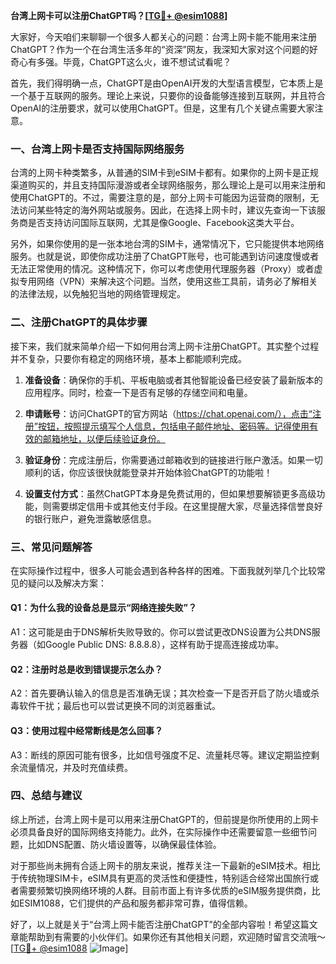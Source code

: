 **台湾上网卡可以注册ChatGPT吗？[[TG💪+ @esim1088](https://t.me/s/esim1088)]**

大家好，今天咱们来聊聊一个很多人都关心的问题：台湾上网卡能不能用来注册ChatGPT？作为一个在台湾生活多年的“资深”网友，我深知大家对这个问题的好奇心有多强。毕竟，ChatGPT这么火，谁不想试试看呢？

首先，我们得明确一点，ChatGPT是由OpenAI开发的大型语言模型，它本质上是一个基于互联网的服务。理论上来说，只要你的设备能够连接到互联网，并且符合OpenAI的注册要求，就可以使用ChatGPT。但是，这里有几个关键点需要大家注意。

### 一、台湾上网卡是否支持国际网络服务

台湾的上网卡种类繁多，从普通的SIM卡到eSIM卡都有。如果你的上网卡是正规渠道购买的，并且支持国际漫游或者全球网络服务，那么理论上是可以用来注册和使用ChatGPT的。不过，需要注意的是，部分上网卡可能因为运营商的限制，无法访问某些特定的海外网站或服务。因此，在选择上网卡时，建议先查询一下该服务商是否支持访问国际互联网，尤其是像Google、Facebook这类大平台。

另外，如果你使用的是一张本地台湾的SIM卡，通常情况下，它只能提供本地网络服务。也就是说，即使你成功注册了ChatGPT账号，也可能遇到访问速度慢或者无法正常使用的情况。这种情况下，你可以考虑使用代理服务器（Proxy）或者虚拟专用网络（VPN）来解决这个问题。当然，使用这些工具前，请务必了解相关的法律法规，以免触犯当地的网络管理规定。

### 二、注册ChatGPT的具体步骤

接下来，我们就来简单介绍一下如何用台湾上网卡注册ChatGPT。其实整个过程并不复杂，只要你有稳定的网络环境，基本上都能顺利完成。

1. **准备设备**：确保你的手机、平板电脑或者其他智能设备已经安装了最新版本的应用程序。同时，检查一下是否有足够的存储空间和电量。

2. **申请账号**：访问ChatGPT的官方网站（https://chat.openai.com/），点击“注册”按钮，按照提示填写个人信息，包括电子邮件地址、密码等。记得使用有效的邮箱地址，以便后续验证身份。

3. **验证身份**：完成注册后，你需要通过邮箱收到的链接进行账户激活。如果一切顺利的话，你应该很快就能登录并开始体验ChatGPT的功能啦！

4. **设置支付方式**：虽然ChatGPT本身是免费试用的，但如果想要解锁更多高级功能，则需要绑定信用卡或其他支付手段。在这里提醒大家，尽量选择信誉良好的银行账户，避免泄露敏感信息。

### 三、常见问题解答

在实际操作过程中，很多人可能会遇到各种各样的困难。下面我就列举几个比较常见的疑问以及解决方案：

#### Q1：为什么我的设备总是显示“网络连接失败”？
A1：这可能是由于DNS解析失败导致的。你可以尝试更改DNS设置为公共DNS服务器（如Google Public DNS: 8.8.8.8），这样有助于提高连接成功率。

#### Q2：注册时总是收到错误提示怎么办？
A2：首先要确认输入的信息是否准确无误；其次检查一下是否开启了防火墙或杀毒软件干扰；最后也可以尝试更换不同的浏览器重试。

#### Q3：使用过程中经常断线是怎么回事？
A3：断线的原因可能有很多，比如信号强度不足、流量耗尽等。建议定期监控剩余流量情况，并及时充值续费。

### 四、总结与建议

综上所述，台湾上网卡是可以用来注册ChatGPT的，但前提是你所使用的上网卡必须具备良好的国际网络支持能力。此外，在实际操作中还需要留意一些细节问题，比如DNS配置、防火墙设置等，以确保最佳体验。

对于那些尚未拥有合适上网卡的朋友来说，推荐关注一下最新的eSIM技术。相比于传统物理SIM卡，eSIM具有更高的灵活性和便捷性，特别适合经常出国旅行或者需要频繁切换网络环境的人群。目前市面上有许多优质的eSIM服务提供商，比如ESIM1088，它们提供的产品和服务都非常可靠，值得信赖。

好了，以上就是关于“台湾上网卡能否注册ChatGPT”的全部内容啦！希望这篇文章能帮助到有需要的小伙伴们。如果你还有其他相关问题，欢迎随时留言交流哦～[[TG💪+ @esim1088](https://t.me/s/esim1088) ![Image](https://i.postimg.cc/4NQfJmqS/Snipaste-2025-05-13-00-14-12.png)]